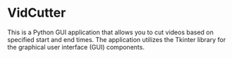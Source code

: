 # VidCutter
This is a Python GUI application that allows you to cut videos based on specified start and end times. The application utilizes the Tkinter library for the graphical user interface (GUI) components.

